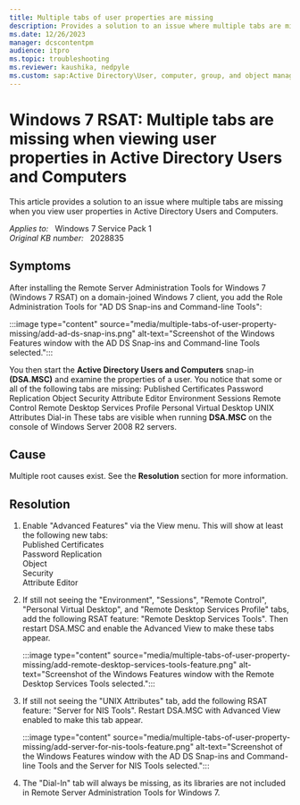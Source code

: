 ```yaml
---
title: Multiple tabs of user properties are missing
description: Provides a solution to an issue where multiple tabs are missing when you view user properties in Active Directory Users and Computers.
ms.date: 12/26/2023
manager: dcscontentpm
audience: itpro
ms.topic: troubleshooting
ms.reviewer: kaushika, nedpyle
ms.custom: sap:Active Directory\User, computer, group, and object management, csstroubleshoot
---
```

# Windows 7 RSAT: Multiple tabs are missing when viewing user properties in Active Directory Users and Computers

This article provides a solution to an issue where multiple tabs are missing when you view user properties in Active Directory Users and Computers.

_Applies to:_ &nbsp; Windows 7 Service Pack 1  
_Original KB number:_ &nbsp; 2028835

## Symptoms

After installing the Remote Server Administration Tools for Windows 7 (Windows 7 RSAT) on a domain-joined Windows 7 client, you add the Role Administration Tools for "AD DS Snap-ins and Command-line Tools":

:::image type="content" source="media/multiple-tabs-of-user-property-missing/add-ad-ds-snap-ins.png" alt-text="Screenshot of the Windows Features window with the AD DS Snap-ins and Command-line Tools selected.":::

You then start the **Active Directory Users and Computers** snap-in **(DSA.MSC)** and examine the properties of a user. You notice that some or all of the following tabs are missing:
Published Certificates
Password Replication
Object
Security
Attribute Editor
Environment
Sessions
Remote Control
Remote Desktop Services Profile
Personal Virtual Desktop
UNIX Attributes
Dial-in
These tabs are visible when running **DSA.MSC** on the console of Windows Server 2008 R2 servers.

## Cause

Multiple root causes exist. See the **Resolution** section for more information.

## Resolution

1. Enable "Advanced Features" via the View menu. This will show at least the following new tabs:  
Published Certificates  
Password Replication  
Object  
Security  
Attribute Editor
2. If still not seeing the "Environment", "Sessions", "Remote Control", "Personal Virtual Desktop", and "Remote Desktop Services Profile" tabs, add the following RSAT feature: "Remote Desktop Services Tools". Then restart DSA.MSC and enable the Advanced View to make these tabs appear.  

    :::image type="content" source="media/multiple-tabs-of-user-property-missing/add-remote-desktop-services-tools-feature.png" alt-text="Screenshot of the Windows Features window with the Remote Desktop Services Tools selected.":::

3. If still not seeing the "UNIX Attributes" tab, add the following RSAT feature: "Server for NIS Tools". Restart DSA.MSC with Advanced View enabled to make this tab appear.  

    :::image type="content" source="media/multiple-tabs-of-user-property-missing/add-server-for-nis-tools-feature.png" alt-text="Screenshot of the Windows Features window with the AD DS Snap-ins and Command-line Tools and the Server for NIS Tools selected.":::

4. The "Dial-In" tab will always be missing, as its libraries are not included in Remote Server Administration Tools for Windows 7.
